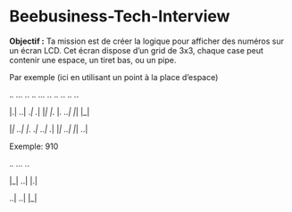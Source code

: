 # Beebusiness-Tech-Interview

**Objectif :**
Ta mission est de créer la logique pour afficher des numéros sur un écran LCD. Cet écran dispose d’un grid de 3x3, chaque case peut contenir une espace, un tiret bas, ou un pipe.

Par exemple (ici en utilisant un point à la place d’espace)

 

._.   ...   ._.   ._.   ...   ._.   ._.   ._.   ._.   ._.

|.|   ..|   ._|   ._|   |_|   |_.   |_.   ..|   |_|   |_|

|_|   ..|   |_.   ._|   ..|   ._|   |_|   ..|   |_|   ..|

 

Exemple: 910

._. ... ._.

|_| ..| |.|

..| ..| |_|

